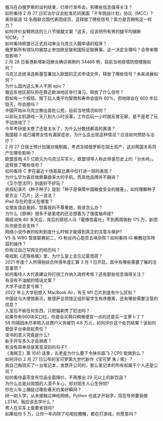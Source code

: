 俄乌在白俄罗斯的谈判结束，已举行发布会，有哪些信息值得关注？  
如何看待 2 月 27 日尼泊尔议会批准尼同美国「千年挑战计划」协议（MCC）?  
美将驱逐 12 名俄联合国代表团成员，这释放了哪些信号？美方是否拥有这一权力？  
如何评价女鞋网店的三八节锯腿文案「这天，应该把所有男的腿平均锯断 10CM」？  
如何看待欧盟已正式启动审议乌克兰入籍申请的程序？  
俄罗斯所有球队均被禁止参加欧足联和国际足联赛事，这一决定合理吗？会带来哪些影响？  
2 月 28 日香港新增新冠肺炎确诊病例约 34466 例，目前当地疫情防控措施如何？  
乌克兰总统泽连斯基签署加入欧盟的正式申请文件，释放了哪些信号？未来进展如何？  
为什么国内这么多人不用 epic？  
俄远东地区部队将在靠近欧洲地区举行演习，释放了什么信号？  
假如有一个按钮，按下后人类平均智商和寿命会提升 60%，但地球会在 600 年后毁灭，你会摁吗？  
中国开始从乌克兰撤出首批公民，目前当地情况如何？  
以前玩主机游戏一天八到九小时没事，工作后玩一小时就反胃无聊，是不是老了玩不动游戏了？  
今年考研是太卷了还是太水了，为什么分数线都高的离谱？  
我国超 3 成已婚育女性有漏尿症状，为什么会出现这种情况？应该如何预防与治疗？  
2 月 27 日瑞士预计加强对俄制裁，考虑冻结俄罗斯在瑞士资产，这对两国关系将产生哪些影响？  
欧盟首掏 4.5 亿欧元为乌克兰买军火，欧盟领导人称此举是历史上的「分水岭」，这释放了哪些信号？  
如何看待 C 罗在最近十场英超比赛中仅打进一球的表现？  
为什么华为喜欢做屏幕曲率大的手机，而其他品牌并不跟进？  
《艾尔登法环》到底好不好玩？  
央视纪录片《种子种子》提到「种子是保障中国粮食安全的根基」，如何理解种子是农业「芯片」这一说法？  
iPad 存在的意义在哪里？  
女朋友误会我妈，觉着我妈不尊重她，我该怎么办？  
为什么《原神》很多不是氪佬的还总想着为了强度抽命座?  
薇娅消失 60 多天后，背后的原班人马「蜜蜂惊喜社」不到两周吸粉 175 万，新团队你是否会支持？  
网络小说作者的权利到底什么时候才能得到真正的注意与保护?  
V5 与 WBG 暂居联赛前二，iG 粉丝内心是否五味杂陈？如何看待 iG 解散冠军阵容的操作？  
你有过自己写网文的经历吗？  
电视剧《还珠格格》里，为什么皇上会忘记夏雨荷？  
2021 年度个人所得税综合所得年度汇算 3 月 1 日开启，其中有哪些需要了解的注意事项？  
如何看待人大代表建议将打拐工作纳入政府考核？还有那些信息值得关注？  
有没有不油腻的情话文案？  
大学不谈恋爱亏嘛？  
2022 年上大学前想入 MacBook Air，有无 M1 芯片到底有什么区别？  
中国驻乌大使馆表示，敖德萨总领馆正组织留学生有序撤离，还有哪些需要注意的信息？  
入室后不偷任何东西，只把猫剃秃了犯法吗？  
如果你有900块买口红，你是会买两只稍微便宜一点的还是买一支萝卜丁？  
58 同城因未尽审核入驻商户义务被罚 4.8 万元，如何评价这个处罚结果？该如何督促平台承担起责任？  
读书的意义究竟是什么?  
新手开车多久才会熟练？  
有没有简单但是寓意深刻的句子?  
《海贼王》第 1041 话里，五老星为什么要下令抹杀路飞？CP0 能做到么？  
如何评价 2 月 27 日公布的宝可梦第九世代新作《宝可梦 朱 / 紫》？  
我自己掏钱买了一台笔记本，发票开公司的，那么笔记本的所有权属于个人还是公司？  
如何看待喜茶宣布饮品全面降价，不再推出 29 元以上的新饮品？  
为什么总是对周围的人漠不关心，却对陌生人心生怜悯?  
你在火车上捕捉过哪些春天的美好瞬间？  
研一刚入学，从未接触过神经网络，Python 也是才开始学，现在导师要我做 LSTM，我应该去学什么？  
男人在买车上面要省钱吗?  
如果给你 5 万，让你一年内除了吃喝拉撒睡，都在打游戏，你愿意吗？  
